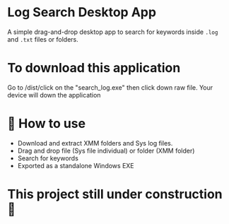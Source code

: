 # Log Search Desktop App

A simple drag-and-drop desktop app to search for keywords inside `.log` and `.txt` files or folders.

# To download this application 

Go to /dist/click on the "search_log.exe" then click down raw file. Your device will down the application 


# 🔧 How to use 
- Download and extract XMM folders and Sys log files.
- Drag and drop file (Sys file individual) or folder (XMM folder)
- Search for keywords
- Exported as a standalone Windows EXE

# This project still under construction 🚧
